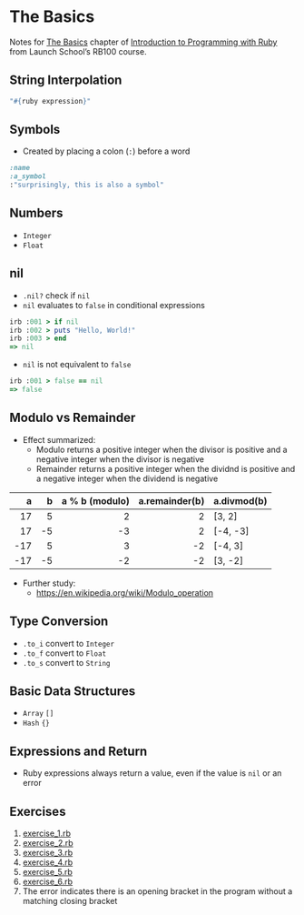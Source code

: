 # The Basics

Notes for [The Basics](https://launchschool.com/books/ruby/read/basics) chapter of [Introduction to Programming with Ruby](https://launchschool.com/books/ruby) from Launch School’s RB100 course.

## String Interpolation
```ruby
"#{ruby expression}"
```

## Symbols
* Created by placing a colon (`:`) before a word
```ruby
:name
:a_symbol
:"surprisingly, this is also a symbol"
```

## Numbers
* `Integer`
* `Float`

## nil
* `.nil?` check if `nil`
* `nil` evaluates to `false` in conditional expressions
```ruby
irb :001 > if nil
irb :002 > puts "Hello, World!"
irb :003 > end
=> nil
```
* `nil` is not equivalent to `false`
```ruby
irb :001 > false == nil
=> false
```

## Modulo vs Remainder
* Effect summarized:
  * Modulo returns a positive integer when the divisor is positive and a negative integer when the divisor is negative
  * Remainder returns a positive integer when the dividnd is positive and a negative integer when the dividend is negative

|   a |   b | a % b (modulo) | a.remainder(b) | a.divmod(b) |
| --: | --: |            --: |            --: | :--         |
|  17 |   5 |              2 |              2 | [3, 2]      |
|  17 |  -5 |             -3 |              2 | [-4, -3]    |
| -17 |   5 |              3 |             -2 | [-4, 3]     |
| -17 |  -5 |             -2 |             -2 | [3, -2]     |

* Further study:
  * https://en.wikipedia.org/wiki/Modulo_operation

## Type Conversion
* `.to_i` convert to `Integer`
* `.to_f` convert to `Float`
* `.to_s` convert to `String`

## Basic Data Structures
* `Array` `[]`
* `Hash` `{}`

## Expressions and Return
* Ruby expressions always return a value, even if the value is `nil` or an error

## Exercises
1. [exercise_1.rb](exercise_1.rb)
1. [exercise_2.rb](exercise_2.rb)
1. [exercise_3.rb](exercise_3.rb)
1. [exercise_4.rb](exercise_4.rb)
1. [exercise_5.rb](exercise_5.rb)
1. [exercise_6.rb](exercise_6.rb)
1. The error indicates there is an opening bracket in the program without a matching closing bracket

